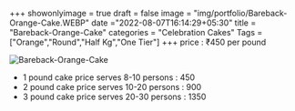 +++
showonlyimage = true
draft = false
image = "img/portfolio/Bareback-Orange-Cake.WEBP"
date ="2022-08-07T16:14:29+05:30"
title = "Bareback-Orange-Cake"
categories = "Celebration Cakes"
Tags = ["Orange","Round","Half Kg","One Tier"]
+++
price : ₹450 per pound
<!--more-->
![Bareback-Orange-Cake](/img/portfolio/Bareback-Orange-Cake.WEBP)
* 1 pound cake price serves 8-10 persons : 450
* 2 pound cake price serves 10-20 persons : 900
* 3 pound cake price serves 20-30 persons : 1350
